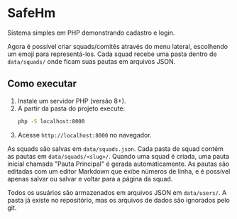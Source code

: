 # SafeHm

Sistema simples em PHP demonstrando cadastro e login.

Agora é possível criar squads/comitês através do menu lateral, escolhendo um emoji para representá-los.
Cada squad recebe uma pasta dentro de `data/squads/` onde ficam suas pautas em arquivos JSON.

## Como executar

1. Instale um servidor PHP (versão 8+).
2. A partir da pasta do projeto execute:
   ```bash
   php -S localhost:8000
   ```
3. Acesse `http://localhost:8000` no navegador.

As squads são salvas em `data/squads.json`.
Cada pasta de squad contém as pautas em `data/squads/<slug>/`. Quando uma squad é
criada, uma pauta inicial chamada "Pauta Principal" é gerada automaticamente.
As pautas são editadas com um editor Markdown que exibe números de linha, e é possível apenas salvar ou salvar e voltar para a página da squad.

Todos os usuários são armazenados em arquivos JSON em `data/users/`. A pasta já existe no repositório, mas os arquivos de dados são ignorados pelo git.
